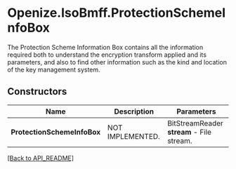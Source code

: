 # Openize.IsoBmff.ProtectionSchemeInfoBox

The Protection Scheme Information Box contains all the information required both to understand the encryption transform applied and its parameters, and also to find other information such as the kind and location of the key management system.

## Constructors

Name | Description | Parameters
------------ | ------------- | -------------
**ProtectionSchemeInfoBox** | NOT IMPLEMENTED. | BitStreamReader <b>stream</b> - File stream.

[[Back to API_README]](API_README.md)